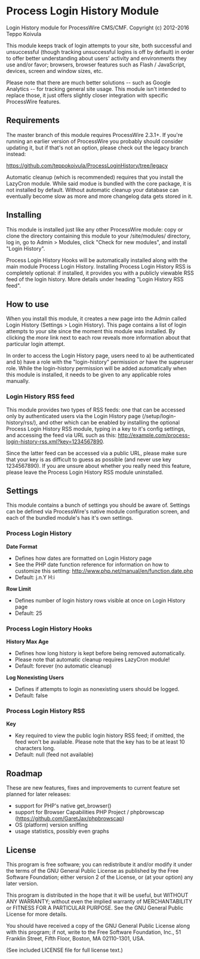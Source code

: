 Process Login History Module
============================

Login History module for ProcessWire CMS/CMF.
Copyright (c) 2012-2016 Teppo Koivula

This module keeps track of login attempts to your site, both successful and
unsuccessful (though tracking unsuccessful logins is off by default) in order
to offer better understanding about users' activity and environments they use
and/or favor; browsers, browser features such as Flash / JavaScript, devices,
screen and window sizes, etc.

Please note that there are much better solutions -- such as Google Analytics --
for tracking general site usage. This module isn't intended to replace those,
it just offers slightly closer integration with specific ProcessWire features.

## Requirements

The master branch of this module requires ProcessWire 2.3.1+. If you're running
an earlier version of ProcessWire you probably should consider updating it, but
if that's not an option, please check out the legacy branch instead:

https://github.com/teppokoivula/ProcessLoginHistory/tree/legacy

Automatic cleanup (which is recommended) requires that you install the LazyCron
module. While said modue is bundled with the core package, it is not installed
by default. Without automatic cleanup your database can eventually become slow
as more and more changelog data gets stored in it.

## Installing

This module is installed just like any other ProcessWire module: copy or clone
the directory containing this module to your /site/modules/ directory, log in,
go to Admin > Modules, click "Check for new modules", and install "Login
History".

Process Login History Hooks will be automatically installed along with the main
module Process Login History. Installing Process Login History RSS is completely
optional: if installed, it provides you with a publicly viewable RSS feed of the
login history. More details under heading "Login History RSS feed".

## How to use

When you install this module, it creates a new page into the Admin called
Login History (Settings > Login History). This page contains a list of login
attempts to your site since the moment this module was installed. By clicking
the *more* link next to each row reveals more information about that particular
login attempt.

In order to access the Login History page, users need to a) be authenticated and
b) have a role with the "login-history" permission *or* have the superuser role.
While the login-history permission will be added automatically when this module
is installed, it needs to be given to any applicable roles manually.

### Login History RSS feed

This module provides two types of RSS feeds: one that can be accessed only by
authenticated users via the Login History page (/setup/login-history/rss/), and
other which can be enabled by installing the optional Process Login History RSS
module, typing in a key to it's config settings, and accessing the feed via URL
such as this: http://example.com/process-login-history-rss.xml?key=1234567890.

Since the latter feed can be accessed via a public URL, please make sure that
your key is as difficult to guess as possible (and never use key 1234567890).
If you are unsure about whether you really need this feature, please leave
the Process Login History RSS module uninstalled.

## Settings

This module contains a bunch of settings you should be aware of. Settings can
be defined via ProcessWire's native module configuration screen, and each of
the bundled module's has it's own settings.

### Process Login History

**Date Format**

* Defines how dates are formatted on Login History page
* See the PHP date function reference for information on how to customize
  this setting: http://www.php.net/manual/en/function.date.php
* Default: j.n.Y H:i

**Row Limit**

* Defines number of login history rows visible at once on Login History page
* Default: 25

### Process Login History Hooks

**History Max Age**

* Defines how long history is kept before being removed automatically.
* Please note that automatic cleanup requires LazyCron module!
* Default: forever (no automatic cleanup)

**Log Nonexisting Users**

* Defines if attempts to login as nonexisting users should be logged.
* Default: false

### Process Login History RSS

**Key**

* Key required to view the public login history RSS feed; if omitted, the feed
  won't be available. Please note that the key has to be at least 10 characters
  long.
* Default: null (feed not available)

## Roadmap

These are new features, fixes and improvements to current feature set planned
for later releases:

* support for PHP's native get_browser()
* support for Browser Capabilities PHP Project / phpbrowscap
  (https://github.com/GaretJax/phpbrowscap)
* OS (platform) version sniffing
* usage statistics, possibly even graphs

## License

This program is free software; you can redistribute it and/or
modify it under the terms of the GNU General Public License
as published by the Free Software Foundation; either version 2
of the License, or (at your option) any later version.

This program is distributed in the hope that it will be useful,
but WITHOUT ANY WARRANTY; without even the implied warranty of
MERCHANTABILITY or FITNESS FOR A PARTICULAR PURPOSE.  See the
GNU General Public License for more details.

You should have received a copy of the GNU General Public License
along with this program; if not, write to the Free Software
Foundation, Inc., 51 Franklin Street, Fifth Floor, Boston, MA  02110-1301, USA.

(See included LICENSE file for full license text.)
